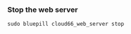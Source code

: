 <!-- usedin: [ _rails/deployment] - post: -->


### Stop the web server

	sudo bluepill cloud66_web_server stop